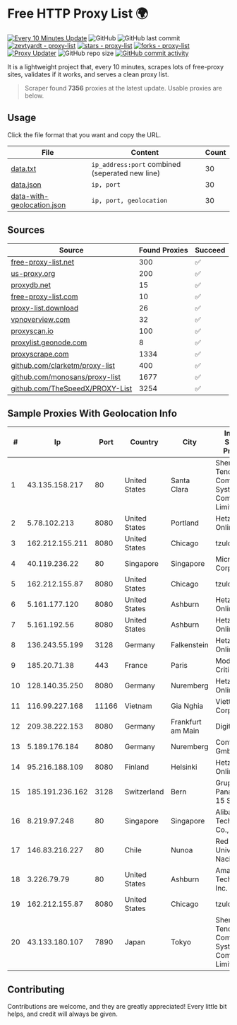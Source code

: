 
# Free HTTP Proxy List 🌍

[![Every 10 Minutes Update](https://github.com/mertguvencli/http-proxy-list/actions/workflows/main.yml/badge.svg?branch=main)](https://github.com/mertguvencli/http-proxy-list/actions/workflows/main.yml)
![GitHub](https://img.shields.io/github/license/mertguvencli/http-proxy-list)
![GitHub last commit](https://img.shields.io/github/last-commit/mertguvencli/http-proxy-list)
[![zevtyardt - proxy-list](https://img.shields.io/static/v1?label=zevtyardt&message=proxy-list&color=blue&logo=github)](https://github.com/zevtyardt/proxy-list "Go to GitHub repo")
[![stars - proxy-list](https://img.shields.io/github/stars/zevtyardt/proxy-list?style=social)](https://github.com/zevtyardt/proxy-list)
[![forks - proxy-list](https://img.shields.io/github/forks/zevtyardt/proxy-list?style=social)](https://github.com/zevtyardt/proxy-list)
[![Proxy Updater](https://github.com/zevtyardt/proxy-list/workflows/Proxy%20Updater/badge.svg)](https://github.com/zevtyardt/proxy-list/actions?query=workflow:"Proxy+Updater")
![GitHub repo size](https://img.shields.io/github/repo-size/zevtyardt/proxy-list)
[![GitHub commit activity](https://img.shields.io/github/commit-activity/m/zevtyardt/proxy-list?logo=commits)](https://github.com/zevtyardt/proxy-list/commits/main)

It is a lightweight project that, every 10 minutes, scrapes lots of free-proxy sites, validates if it works, and serves a clean proxy list.

> Scraper found **7356** proxies at the latest update. Usable proxies are below.

## Usage

Click the file format that you want and copy the URL.

|File|Content|Count|
|----|-------|-----|
|[data.txt](https://raw.githubusercontent.com/mertguvencli/http-proxy-list/main/proxy-list/data.txt)|`ip_address:port` combined (seperated new line)|30|
|[data.json](https://raw.githubusercontent.com/mertguvencli/http-proxy-list/main/proxy-list/data.json)|`ip, port`|30|
|[data-with-geolocation.json](https://raw.githubusercontent.com/mertguvencli/http-proxy-list/main/proxy-list/data-with-geolocation.json)|`ip, port, geolocation`|30|

## Sources

|Source|Found Proxies|Succeed|
|------|-------------|-------|
|[free-proxy-list.net](https://free-proxy-list.net)|300|✅|
|[us-proxy.org](https://www.us-proxy.org)|200|✅|
|[proxydb.net](http://proxydb.net)|15|✅|
|[free-proxy-list.com](https://free-proxy-list.com/?page=&port=&type%5B%5D=http&type%5B%5D=https&up_time=0&search=Search)|10|✅|
|[proxy-list.download](https://www.proxy-list.download/HTTP)|26|✅|
|[vpnoverview.com](https://vpnoverview.com/privacy/anonymous-browsing/free-proxy-servers)|32|✅|
|[proxyscan.io](https://www.proxyscan.io)|100|✅|
|[proxylist.geonode.com](https://proxylist.geonode.com/api/proxy-list?limit=300&page=1&sort_by=lastChecked&sort_type=desc&protocols=http,https)|8|✅|
|[proxyscrape.com](https://api.proxyscrape.com/v2/?request=displayproxies&protocol=http&timeout=10000&country=all&ssl=all&anonymity=all)|1334|✅|
|[github.com/clarketm/proxy-list](https://raw.githubusercontent.com/clarketm/proxy-list/master/proxy-list-raw.txt)|400|✅|
|[github.com/monosans/proxy-list](https://raw.githubusercontent.com/monosans/proxy-list/main/proxies/http.txt)|1677|✅|
|[github.com/TheSpeedX/PROXY-List](https://raw.githubusercontent.com/TheSpeedX/PROXY-List/master/http.txt)|3254|✅|


## Sample Proxies With Geolocation Info

|#|Ip|Port|Country|City|Internet Service Provider|
|-|--|----|-------|----|-------------------------|
|1|43.135.158.217|80|United States|Santa Clara|Shenzhen Tencent Computer Systems Company Limited|
|2|5.78.102.213|8080|United States|Portland|Hetzner Online GmbH|
|3|162.212.155.211|8080|United States|Chicago|tzulo, inc.|
|4|40.119.236.22|80|Singapore|Singapore|Microsoft Corporation|
|5|162.212.155.87|8080|United States|Chicago|tzulo, inc.|
|6|5.161.177.120|8080|United States|Ashburn|Hetzner Online GmbH|
|7|5.161.192.56|8080|United States|Ashburn|Hetzner Online GmbH|
|8|136.243.55.199|3128|Germany|Falkenstein|Hetzner Online GmbH|
|9|185.20.71.38|443|France|Paris|Mod Mission Critical LLC|
|10|128.140.35.250|8080|Germany|Nuremberg|Hetzner Online GmbH|
|11|116.99.227.168|11166|Vietnam|Gia Nghia|Viettel Corporation|
|12|209.38.222.153|8080|Germany|Frankfurt am Main|DigitalOcean|
|13|5.189.176.184|8080|Germany|Nuremberg|Contabo GmbH|
|14|95.216.188.109|8080|Finland|Helsinki|Hetzner Online GmbH|
|15|185.191.236.162|3128|Switzerland|Bern|Grupo Panaglobal 15 S.A|
|16|8.219.97.248|80|Singapore|Singapore|Alibaba (US) Technology Co., Ltd.|
|17|146.83.216.227|80|Chile|Nunoa|Red Universitaria Nacional|
|18|3.226.79.79|80|United States|Ashburn|Amazon Technologies Inc.|
|19|162.212.155.87|8080|United States|Chicago|tzulo, inc.|
|20|43.133.180.107|7890|Japan|Tokyo|Shenzhen Tencent Computer Systems Company Limited|



## Contributing

Contributions are welcome, and they are greatly appreciated! Every
little bit helps, and credit will always be given.

